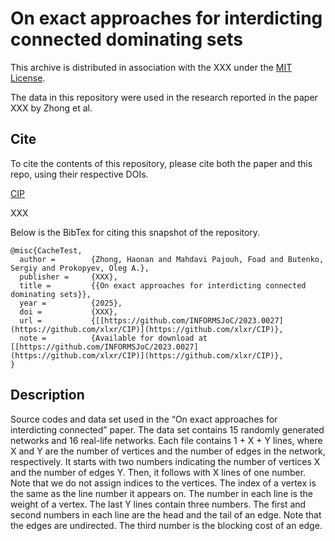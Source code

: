 
# On exact approaches for interdicting connected dominating sets

This archive is distributed in association with the XXX under the [MIT License](LICENSE).

The data in this repository were used in the research reported in the paper
XXX by Zhong et al.

## Cite

To cite the contents of this repository, please cite both the paper and this repo, using their respective DOIs.

[CIP](https://github.com/xlxr/CIP)

XXX

Below is the BibTex for citing this snapshot of the repository.

```
@misc{CacheTest,
  author =        {Zhong, Haonan and Mahdavi Pajouh, Foad and Butenko, Sergiy and Prokopyev, Oleg A.},
  publisher =     {XXX},
  title =         {{On exact approaches for interdicting connected dominating sets}},
  year =          {2025},
  doi =           {XXX},
  url =           {[[https://github.com/INFORMSJoC/2023.0027](https://github.com/xlxr/CIP)](https://github.com/xlxr/CIP)},
  note =          {Available for download at [[https://github.com/INFORMSJoC/2023.0027](https://github.com/xlxr/CIP)](https://github.com/xlxr/CIP)},
}  
```

## Description

Source codes and data set used in the “On exact approaches for interdicting connected” paper. The data set contains 15 randomly generated networks and 16 real-life networks. Each file contains 1 + X + Y lines, where X and Y are the number of vertices and the number of edges in the network, respectively. It starts with two numbers indicating the number of vertices X and the number of edges Y. Then, it follows with X lines of one number. Note that we do not assign indices to the vertices. The index of a vertex is the same as the line number it appears on. The number in each line is the weight of a vertex. The last Y lines contain three numbers. The first and second numbers in each line are the head and the tail of an edge. Note that the edges are undirected. The third number is the blocking cost of an edge.

